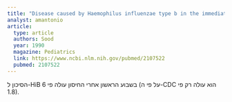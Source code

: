 ```yaml
---
title: "Disease caused by Haemophilus influenzae type b in the immediate period after homologous immunization: immunologic investigation"
analyst: amantonio
article:
  type: article
  authors: Sood
  year: 1990
  magazine: Pediatrics
  link: https://www.ncbi.nlm.nih.gov/pubmed/2107522
  pubmed: 2107522
---
```


הסיכון ל-HiB בשבוע הראשון אחרי החיסון עולה פי 6 (על פי ה-CDC הוא עולה רק פי 1.8).

